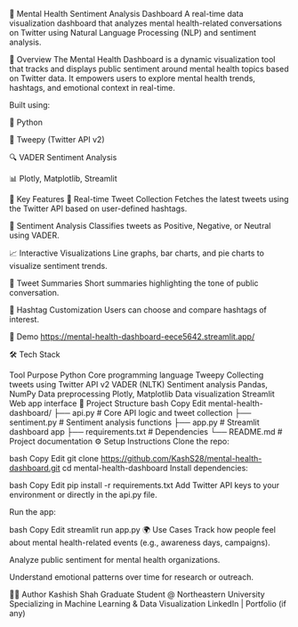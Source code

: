 

🧠 Mental Health Sentiment Analysis Dashboard
A real-time data visualization dashboard that analyzes mental health-related conversations on Twitter using Natural Language Processing (NLP) and sentiment analysis.

📌 Overview
The Mental Health Dashboard is a dynamic visualization tool that tracks and displays public sentiment around mental health topics based on Twitter data. It empowers users to explore mental health trends, hashtags, and emotional context in real-time.

Built using:

🐍 Python

🧪 Tweepy (Twitter API v2)

🔍 VADER Sentiment Analysis

📊 Plotly, Matplotlib, Streamlit

🎯 Key Features
🔄 Real-time Tweet Collection
Fetches the latest tweets using the Twitter API based on user-defined hashtags.

💬 Sentiment Analysis
Classifies tweets as Positive, Negative, or Neutral using VADER.

📈 Interactive Visualizations
Line graphs, bar charts, and pie charts to visualize sentiment trends.

📝 Tweet Summaries
Short summaries highlighting the tone of public conversation.

🎯 Hashtag Customization
Users can choose and compare hashtags of interest.

🚀 Demo
https://mental-health-dashboard-eece5642.streamlit.app/


🛠️ Tech Stack

Tool	Purpose
Python	Core programming language
Tweepy	Collecting tweets using Twitter API v2
VADER (NLTK)	Sentiment analysis
Pandas, NumPy	Data preprocessing
Plotly, Matplotlib	Data visualization
Streamlit	Web app interface
📂 Project Structure
bash
Copy
Edit
mental-health-dashboard/
├── api.py                # Core API logic and tweet collection
├── sentiment.py          # Sentiment analysis functions
├── app.py                # Streamlit dashboard app
├── requirements.txt      # Dependencies
└── README.md             # Project documentation
⚙️ Setup Instructions
Clone the repo:

bash
Copy
Edit
git clone https://github.com/KashS28/mental-health-dashboard.git
cd mental-health-dashboard
Install dependencies:

bash
Copy
Edit
pip install -r requirements.txt
Add Twitter API keys to your environment or directly in the api.py file.

Run the app:

bash
Copy
Edit
streamlit run app.py
🌍 Use Cases
Track how people feel about mental health-related events (e.g., awareness days, campaigns).

Analyze public sentiment for mental health organizations.

Understand emotional patterns over time for research or outreach.

🙋‍♀️ Author
Kashish Shah
Graduate Student @ Northeastern University
Specializing in Machine Learning & Data Visualization
LinkedIn | Portfolio (if any)
